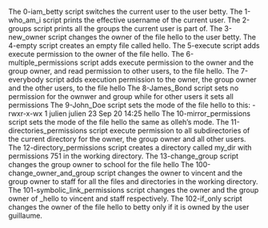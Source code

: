The 0-iam_betty script switches the current user to the user betty.
 The 1-who_am_i script  prints the effective username of the current user.
The 2-groups script prints all the groups the current user is part of.
The 3-new_owner script changes the owner of the file hello to the user betty.
The 4-empty script creates an empty file called hello.
The 5-execute script adds execute permission to the owner of the file hello.
The 6-multiple_permissions script adds execute permission to the owner and the group owner, and read permission to other users, to the file hello.
The 7-everybody script adds execution permission to the owner, the group owner and the other users, to the file hello
The 8-James_Bond script sets no permission for the ownwer and group while for other users it sets all permissions
The 9-John_Doe script  sets the mode of the file hello to this: -rwxr-x-wx 1 julien julien 23 Sep 20 14:25 hello
The 10-mirror_permissions script sets the mode of the file hello the same as olleh’s mode.
The 11-directories_permissions script execute permission to all subdirectories of the current directory for the owner, the group owner and all other users. 
The 12-directory_permissions script  creates a directory called my_dir with permissions 751 in the working directory.
The 13-change_group script changes the group owner to school for the file hello
The 100-change_owner_and_group script changes the owner to vincent and the group owner to staff for all the files and directories in the working directory.
The 101-symbolic_link_permissions script changes the owner and the group owner of _hello to vincent and staff respectively.
The 102-if_only script changes the owner of the file hello to betty only if it is owned by the user guillaume.

